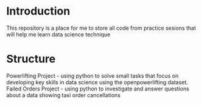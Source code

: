# Introduction 
This repository is a place for me to store all code from practice sesions that will help me learn data science technique 

# Structure 
Powerlifting Project - using python to solve small tasks that focus on developing key skills in data science using the openpowerlifting dataset.
Failed Orders Project - using python to investigate and answer questions about a data showing taxi order cancellations
